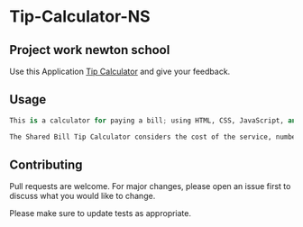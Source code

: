 # Tip-Calculator-NS
## Project work newton school
Use this Application [Tip Calculator](https://vikas-pathak-123.github.io/Tip-Calculator-NS/) and give your feedback.

## Usage

```python
This is a calculator for paying a bill; using HTML, CSS, JavaScript, and Webpack; you can divide a bill and a percental tip with many people.

The Shared Bill Tip Calculator considers the cost of the service, number of people, and chosen tip percentage to calculate the tip per person, as well as the total cost per person.
```

## Contributing
Pull requests are welcome. For major changes, please open an issue first to discuss what you would like to change.

Please make sure to update tests as appropriate.
